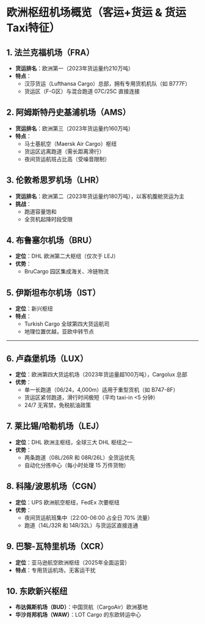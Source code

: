 # 欧洲枢纽机场概览（客运+货运 & 货运Taxi特征）

## 1. 法兰克福机场（FRA）
- **货运排名**：欧洲第一（2023年货运量约210万吨）
- **特点**：
  - 汉莎货运（Lufthansa Cargo）总部，拥有专用货机机队（如 B777F）
  - 货运区（F-G区）与混合跑道 07C/25C 直接连接

## 2. 阿姆斯特丹史基浦机场（AMS）
- **货运排名**：欧洲第三（2023年货运量约160万吨）
- **特点**：
  - 马士基航空（Maersk Air Cargo）枢纽
  - 货运区远离跑道（需长距离滑行）
  - 夜间货运航班占比高（受噪音限制）

## 3. 伦敦希思罗机场（LHR）
- **货运排名**：欧洲第二（2023年货运量约180万吨），以客机腹舱货运为主
- **挑战**：
  - 跑道容量饱和
  - 全货机起降时段受限

## 4. 布鲁塞尔机场（BRU）
- **定位**：DHL 欧洲第二大枢纽（仅次于 LEJ）
- **优势**：
  - BruCargo 园区集成海关、冷链物流

## 5. 伊斯坦布尔机场（IST）
- **定位**：新兴枢纽
- **特点**：
  - Turkish Cargo 全球第四大货运航司
  - 地理位置优越，亚欧中转节点

---

## 6. 卢森堡机场（LUX）
- **定位**：欧洲第四大货运机场（2023年货运量超100万吨），Cargolux 总部
- **优势**：
  - 单一长跑道（06/24，4,000m）适用于重型货机（如 B747-8F）
  - 货运区紧邻跑道，滑行时间极短（平均 taxi-in <5 分钟）
  - 24/7 无宵禁，免税航油政策

## 7. 莱比锡/哈勒机场（LEJ）
- **定位**：DHL 欧洲主枢纽，全球三大 DHL 枢纽之一
- **优势**：
  - 两条跑道（08L/26R 和 08R/26L）全货运优先
  - 自动化分拣中心（每小时处理 15 万件货物）

## 8. 科隆/波恩机场（CGN）
- **定位**：UPS 欧洲航空枢纽，FedEx 次要枢纽
- **优势**：
  - 夜间货运航班集中（22:00-06:00 占全日 70% 流量）
  - 跑道（14L/32R 和 14R/32L）与货运区直接连通

## 9. 巴黎-瓦特里机场（XCR）
- **定位**：亚马逊航空欧洲枢纽（2025年全面运营）
- **特点**：专用货运机场，无客运干扰

## 10. 东欧新兴枢纽
- **布达佩斯机场（BUD）**：中国货航（CargoAir）欧洲基地
- **华沙肖邦机场（WAW）**：LOT Cargo 的东欧转运中心
